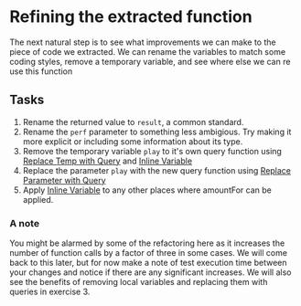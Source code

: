 # Refining the extracted function

The next natural step is to see what improvements we can make to the piece of code we extracted. We can rename the variables to match some coding styles, remove a temporary variable, and see where else we can re use this function 

## Tasks
1. Rename the returned value to `result`, a common standard.
2. Rename the `perf` parameter to something less ambigious. Try making it more explicit or including some information about its type.
3. Remove the temporary variable `play` to it's own query function using [Replace Temp with Query](https://refactoring.com/catalog/replaceTempWithQuery.html) and [Inline Variable](https://refactoring.com/catalog/inlineVariable.html)
4. Replace the parameter `play` with the new query function using [Replace Parameter with Query](https://refactoring.com/catalog/replaceParameterWithQuery.html)
5. Apply [Inline Variable](https://refactoring.com/catalog/inlineVariable.html) to any other places where amountFor can be applied. 

### A note
You might be alarmed by some of the refactoring here as it increases the number of function calls by a factor of three in some cases. We will come back to this later, but for now make a note of test execution time between your changes and notice if there are any significant increases. We will also see the benefits of removing local variables and replacing them with queries in exercise 3.